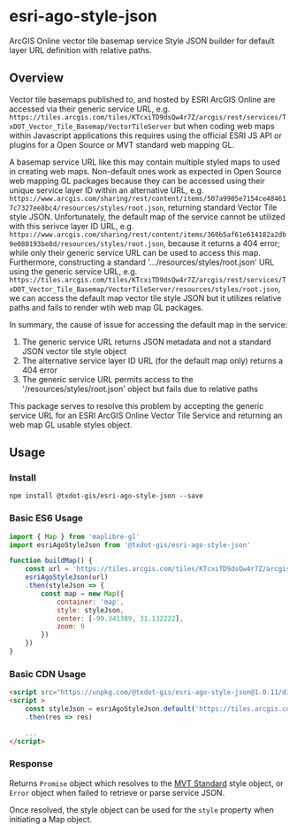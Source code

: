 # esri-ago-style-json
ArcGIS Online vector tile basemap service Style JSON builder for default layer URL definition with relative paths.

## Overview
Vector tile basemaps published to, and hosted by ESRI ArcGIS Online are accessed via their generic service URL, e.g. `https://tiles.arcgis.com/tiles/KTcxiTD9dsQw4r7Z/arcgis/rest/services/TxDOT_Vector_Tile_Basemap/VectorTileServer` but when coding web maps within Javascript applications this requires using the official ESRI JS API or plugins for a Open Source or MVT standard web mapping GL.

A basemap service URL like this may contain multiple styled maps to used in creating web maps. Non-default ones work as expected in Open Source web mapping GL packages because they can be accessed using their unique service layer ID within an alternative URL, e.g. `https://www.arcgis.com/sharing/rest/content/items/507a9905e7154ce484617c7327ee8bc4/resources/styles/root.json`, returning standard Vector Tile style JSON. Unfortunately, the default map of the service cannot be utilized with this serivce layer ID URL, e.g. `https://www.arcgis.com/sharing/rest/content/items/360b5af61e614182a2db9e088193be8d/resources/styles/root.json`, because it returns a 404 error; while only their generic service URL can be used to access this map. Furthermore, constructing a standard '.../resources/styles/root.json' URL using the generic service URL, e.g. `https://tiles.arcgis.com/tiles/KTcxiTD9dsQw4r7Z/arcgis/rest/services/TxDOT_Vector_Tile_Basemap/VectorTileServer/resources/styles/root.json`, we can access the default map vector tile style JSON but it utilizes relative paths and fails to render wtih web map GL packages.

In summary, the cause of issue for accessing the default map in the service:
1. The generic service URL returns JSON metadata and not a standard JSON vector tile style object
2. The alternative service layer ID URL (for the default map only) returns a 404 error
3. The generic service URL permits access to the '/resources/styles/root.json' object but fails due to relative paths

This package serves to resolve this problem by accepting the generic service URL for an ESRI ArcGIS Online Vector Tile Service and returning an web map GL usable styles object. 

## Usage

### Install
```
npm install @txdot-gis/esri-ago-style-json --save
```

### Basic ES6 Usage
```javascript
import { Map } from 'maplibre-gl'
import esriAgoStyleJson from '@txdot-gis/esri-ago-style-json'

function buildMap() {
    const url = 'https://tiles.arcgis.com/tiles/KTcxiTD9dsQw4r7Z/arcgis/rest/services/TxDOT_Vector_Tile_Basemap/VectorTileServer'
    esriAgoStyleJson(url)
    .then(styleJson => {
		const map = new Map({
			container: 'map',
			style: styleJson,
			center: [-99.341389, 31.132222],
			zoom: 9
		})
	})
}
```

### Basic CDN Usage
```html
<script src="https://unpkg.com/@txdot-gis/esri-ago-style-json@1.0.11/dist/index.js"></script>
<script >
	const styleJson = esriAgoStyleJson.default('https://tiles.arcgis.com/tiles/KTcxiTD9dsQw4r7Z/arcgis/rest/services/TxDOT_Vector_Tile_Basemap/VectorTileServer')
	.then(res => res)

	...
</script>
```

### Response
Returns `Promise` object which resolves to the [MVT Standard](https://github.com/mapbox/vector-tile-spec) style object, or `Error` object when failed to retrieve or parse service JSON.

Once resolved, the style object can be used for the `style` property when initiating a Map object.
